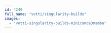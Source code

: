 ```yaml
---
id: 4240
full_name: "votti/singularity-builds"
images: 
  - "votti-singularity-builds-miniconda3mamba"
---
```

